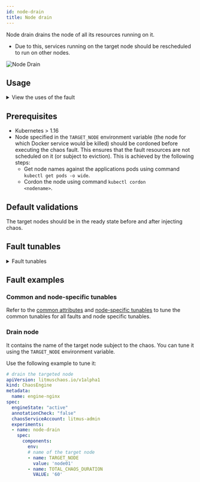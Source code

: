 ```yaml
---
id: node-drain
title: Node drain
---
```


Node drain drains the node of all its resources running on it. 
- Due to this, services running on the target node should be rescheduled to run on other nodes. 

![Node Drain](./static/images/node-drain.png)


## Usage
<details>
<summary>View the uses of the fault</summary>
<div>
This fault determines the resilience of the application when the nodes are deprived of resources. 
</div>
</details>

## Prerequisites

- Kubernetes > 1.16
- Node specified in the <code>TARGET_NODE</code> environment variable (the node for which Docker service would be killed) should be cordoned before executing the chaos fault. This ensures that the fault resources are not scheduled on it (or subject to eviction). This is achieved by the following steps:
  - Get node names against the applications pods using command <code>kubectl get pods -o wide</code>.
  - Cordon the node using command <code>kubectl cordon &lt;nodename&gt;</code>.

## Default validations

The target nodes should be in the ready state before and after injecting chaos.

## Fault tunables
<details>
    <summary>Fault tunables</summary>
    <h2>Mandatory fields</h2>
    <table>
      <tr>
        <th> Variables </th>
        <th> Description </th>
        <th> Notes </th>
      </tr>
      <tr>
        <td> TARGET_NODES </td>
        <td> Comma-separated list of nodes subject to node CPU hog. </td>
        <td> </td>
      </tr>
      <tr>
        <td> NODE_LABEL </td>
        <td> It contains the node label that is used to filter the target nodes.</td>
        <td>It is mutually exclusive with the <code>TARGET_NODES</code> environment variable. If both are provided, <code>TARGET_NODES</code> takes precedence.</td>
      </tr>
    </table>
    <h2>Optional fields</h2>
    <table>
      <tr>
        <th> Variables </th>
        <th> Description </th>
        <th> Notes </th>
      </tr>
      <tr>
        <td> TOTAL_CHAOS_DURATION </td>
        <td> Duration that you specify, through which chaos is injected into the target resource (in seconds). </td>
        <td> Defaults to 60s. </td>
      </tr>
      <tr>
        <td> RAMP_TIME </td>
        <td> Period to wait before and after injecting chaos (in seconds). </td>
        <td> For example, 30s.</td>
      </tr>
    </table>
</details>

## Fault examples
### Common and node-specific tunables
Refer to the [common attributes](../../common-tunables-for-all-faults) and [node-specific tunables](./common-tunables-for-node-faults) to tune the common tunables for all faults and node specific tunables.  

### Drain node

It contains the name of the target node subject to the chaos. You can tune it using the `TARGET_NODE` environment variable.

Use the following example to tune it:

[embedmd]:# (./static/manifests/node-drain/node-drain.yaml yaml)
```yaml
# drain the targeted node
apiVersion: litmuschaos.io/v1alpha1
kind: ChaosEngine
metadata:
  name: engine-nginx
spec:
  engineState: "active"
  annotationCheck: "false"
  chaosServiceAccount: litmus-admin
  experiments:
  - name: node-drain
    spec:
      components:
        env:
        # name of the target node
        - name: TARGET_NODE
          value: 'node01'
        - name: TOTAL_CHAOS_DURATION
          VALUE: '60'
```
